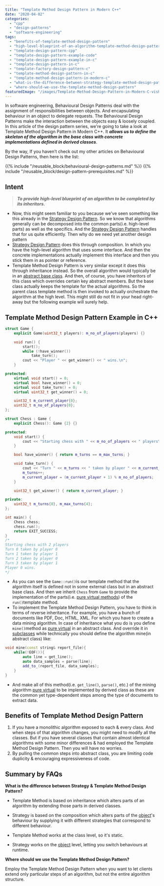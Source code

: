 ```yaml
---
title: "Template Method Design Pattern in Modern C++"
date: "2020-04-02"
categories: 
  - "cpp"
  - "design-patterns"
  - "software-engineering"
tags: 
  - "benefits-of-template-method-design-pattern"
  - "high-level-blueprint-of-an-algorithm-template-method-design-pattern-example-in-c"
  - "template-design-pattern-cpp"
  - "template-design-pattern-example-code"
  - "template-design-pattern-example-in-c"
  - "template-design-pattern-in-c"
  - "template-factory-design-pattern-c"
  - "template-method-design-pattern-in-c"
  - "template-method-design-pattern-in-modern-c"
  - "what-is-the-difference-between-strategy-template-method-design-pattern"
  - "where-should-we-use-the-template-method-design-pattern"
featuredImage: "/images/Template-Method-Design-Pattern-in-Modern-C-vishal-chovatiya.png"
---
```


In software engineering, Behavioural Design Patterns deal with the assignment of responsibilities between objects. And encapsulating behaviour in an object to delegate requests. The Behavioural Design Patterns make the interaction between the objects easy & loosely coupled. In this article of the design pattern series, we're going to take a look at Template Method Design Pattern in Modern C++. It **_allows us to define the skeleton of the algorithm in the base class with concrete implementations defined in derived classes_**.

By the way, If you haven’t check out my other articles on Behavioural Design Patterns, then here is the list:

{{% include "/reusable_block/behavioural-design-patterns.md" %}}
{{% include "/reusable_block/design-pattern-prerequisites.md" %}}

## Intent

> **_To provide high-level blueprint of an algorithm to be completed by its inheritors._**

- Now, this might seem familiar to you because we've seen something like this already in the [Strategy Design Pattern](/posts/strategy-design-pattern-in-modern-cpp/). So we know that algorithms generally can be decomposed into the common parts(i.e. high-level parts) as well as the specifics. And the [Strategy Design Pattern](/posts/strategy-design-pattern-in-modern-cpp/) handles that for us quite efficiently. Then why do we need yet another design pattern
- [Strategy Design Pattern](/posts/strategy-design-pattern-in-modern-cpp/) does this through composition. In which you have the high-level algorithm that uses some interface. And then the concrete implementations actually implement this interface and then you stick them in as pointer or reference.
- Template Method Design Pattern is very similar except it does this through inheritance instead. So the overall algorithm would typically be in an [abstract base class](https://isocpp.org/wiki/faq/abcs). And then, of course, you have inheritors of this class which overrides certain key abstract members. But the base class actually keeps the template for the actual algorithms. So the parent class template method is then invoked to actually orchestrate the algorithm at the high level. This might still do not fit in your head right-away but the following example will surely help.

## Template Method Design Pattern Example in C++

```cpp
struct Game {
    explicit Game(uint32_t players): m_no_of_players(players) {}

    void run() {
        start();
        while (!have_winner())
            take_turn();
        cout << "Player " << get_winner() << " wins.\n";
    }

protected:
    virtual void start() = 0;
    virtual bool have_winner() = 0;
    virtual void take_turn() = 0;
    virtual uint32_t get_winner() = 0;

    uint32_t m_current_player{0};
    uint32_t m_no_of_players{0};
};

struct Chess : Game {
    explicit Chess(): Game {2} {}

protected:
    void start() {
        cout << "Starting chess with " << m_no_of_players << " players\n";
    }

    bool have_winner() { return m_turns == m_max_turns; }

    void take_turn() {
        cout << "Turn " << m_turns << " taken by player " << m_current_player << "\n";
        m_turns++;
        m_current_player = (m_current_player + 1) % m_no_of_players;
    }

    uint32_t get_winner() { return m_current_player; }

private:
    uint32_t m_turns{0}, m_max_turns{4};
};

int main() {
    Chess chess;
    chess.run();
    return EXIT_SUCCESS;
}
/*  
Starting chess with 2 players
Turn 0 taken by player 0
Turn 1 taken by player 1
Turn 2 taken by player 0
Turn 3 taken by player 1
Player 0 wins.
*/
```

- As you can see the `Game::run()`is our template method that the algorithm itself is defined not in some external class but in an abstract base class. And then we inherit `Chess` from `Game` to provide the implementation of the parts(i.e. [pure virtual methods](/posts/part-1-all-about-virtual-keyword-in-cpp-how-virtual-function-works-internally/)) of the `run()`template method.
- To implement the Template Method Design Pattern, you have to think in terms of reverse inheritance. For example, you have a bunch of documents like PDF, Doc, HTML, XML. For which you have to create a data mining algorithm. In case of inheritance what you do is you define `mine()`method as [pure virtual](/posts/part-1-all-about-virtual-keyword-in-cpp-how-virtual-function-works-internally/) in an abstract class. And override it in [subclasses](/posts/memory-layout-of-cpp-object/) while technically you should define the algorithm mine(in abstract class) like:

```cpp
void mine(const string& report_file){
    while(!EOF()){
        auto line = get_line();
        auto data_samples = parse(line);
        add_to_(report_file, data_samples);
    }
}
```

- And make all of this method(i.e. `get_line()`, `parse()`, etc.) of the mining algorithm [pure virtual](/posts/part-1-all-about-virtual-keyword-in-cpp-how-virtual-function-works-internally/) to be implemented by derived class as these are the common yet type-dependent steps among the type of documents to extract data.

## Benefits of Template Method Design Pattern

1. If you have a monolithic algorithm exposed to each & every class. And when steps of that algorithm changes, you might need to modify all the classes. But if you have several classes that contain almost identical algorithms with some minor differences & had employed the Template Method Design Pattern. Then you will have no worries.
2. By pulling the common steps into abstract class, you are limiting code duplicity & encouraging expressiveness of code.

## Summary by FAQs

**What is the difference between Strategy & Template Method Design Pattern?**

- Template Method is based on inheritance which alters parts of an algorithm by extending those parts in derived classes.  
- Strategy is based on the composition which alters parts of the [object](/posts/inside-the-cpp-object-model/)'s behaviour by supplying it with different strategies that correspond to different behaviour.  
  
- Template Method works at the class level, so it's static.  
- Strategy works on the [object](/posts/inside-the-cpp-object-model/) level, letting you switch behaviours at runtime.

**Where should we use the Template Method Design Pattern?**

Employ the Template Method Design Pattern when you want to let clients extend only particular steps of an algorithm, but not the entire algorithm structure.
